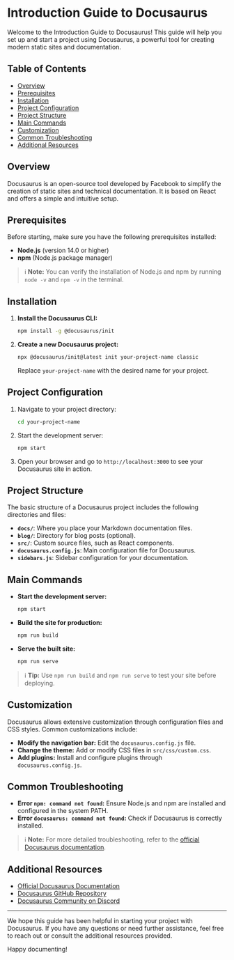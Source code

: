 # Introduction Guide to Docusaurus

Welcome to the Introduction Guide to Docusaurus! This guide will help you set up and start a project using Docusaurus, a powerful tool for creating modern static sites and documentation.

## Table of Contents
- [Overview](#overview)
- [Prerequisites](#prerequisites)
- [Installation](#installation)
- [Project Configuration](#project-configuration)
- [Project Structure](#project-structure)
- [Main Commands](#main-commands)
- [Customization](#customization)
- [Common Troubleshooting](#common-troubleshooting)
- [Additional Resources](#additional-resources)

## Overview
Docusaurus is an open-source tool developed by Facebook to simplify the creation of static sites and technical documentation. It is based on React and offers a simple and intuitive setup.

## Prerequisites
Before starting, make sure you have the following prerequisites installed:
- **Node.js** (version 14.0 or higher)
- **npm** (Node.js package manager)

> ℹ️ **Note:** You can verify the installation of Node.js and npm by running `node -v` and `npm -v` in the terminal.

## Installation
1. **Install the Docusaurus CLI:**
   ```bash
   npm install -g @docusaurus/init
   ```

2. **Create a new Docusaurus project:**
   ```bash
   npx @docusaurus/init@latest init your-project-name classic
   ```
   Replace `your-project-name` with the desired name for your project.

## Project Configuration
1. Navigate to your project directory:
   ```bash
   cd your-project-name
   ```

2. Start the development server:
   ```bash
   npm start
   ```

3. Open your browser and go to `http://localhost:3000` to see your Docusaurus site in action.

## Project Structure
The basic structure of a Docusaurus project includes the following directories and files:

- **`docs/`**: Where you place your Markdown documentation files.
- **`blog/`**: Directory for blog posts (optional).
- **`src/`**: Custom source files, such as React components.
- **`docusaurus.config.js`**: Main configuration file for Docusaurus.
- **`sidebars.js`**: Sidebar configuration for your documentation.

## Main Commands
- **Start the development server:**
  ```bash
  npm start
  ```

- **Build the site for production:**
  ```bash
  npm run build
  ```

- **Serve the built site:**
  ```bash
  npm run serve
  ```

> ℹ️ **Tip:** Use `npm run build` and `npm run serve` to test your site before deploying.

## Customization
Docusaurus allows extensive customization through configuration files and CSS styles. Common customizations include:

- **Modify the navigation bar:** Edit the `docusaurus.config.js` file.
- **Change the theme:** Add or modify CSS files in `src/css/custom.css`.
- **Add plugins:** Install and configure plugins through `docusaurus.config.js`.

## Common Troubleshooting
- **Error `npm: command not found`:** Ensure Node.js and npm are installed and configured in the system PATH.
- **Error `docusaurus: command not found`:** Check if Docusaurus is correctly installed.

> ℹ️ **Note:** For more detailed troubleshooting, refer to the [official Docusaurus documentation](https://docusaurus.io/docs).

## Additional Resources
- [Official Docusaurus Documentation](https://docusaurus.io/docs)
- [Docusaurus GitHub Repository](https://github.com/facebook/docusaurus)
- [Docusaurus Community on Discord](https://discordapp.com/invite/docusaurus)

---

We hope this guide has been helpful in starting your project with Docusaurus. If you have any questions or need further assistance, feel free to reach out or consult the additional resources provided.

Happy documenting!